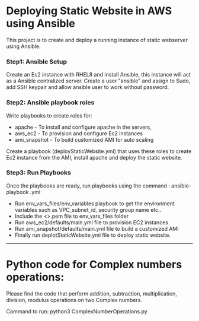 # Deploying Static Website in AWS using Ansible

This project is to create and deploy a running instance of static webserver using Ansible. 

### Step1:  Ansible Setup
Create an Ec2 instance with RHEL8 and install Ansible, this instance will act as a Ansible centralized server. Create a user "ansible" and assign to Sudo, add SSH keypair and allow ansible user to work without password. 

### Step2: Ansible playbook roles
Write playbooks to create roles for:
* apache - To install and configure apache in the servers,
* aws_ec2 - To provision and configure Ec2 instances
* ami_snapshot - To build customized AMI for auto scaling

Create a playbook (deployStaticWebsite.yml) that uses these roles to create Ec2 instance from the AMI, install apache and deploy the static website.

### Step3: Run Playbooks
Once the playbooks are ready, run playbooks using the command :
ansible-playbook <playbookname>.yml
 
* Run env_vars_files/env_variables playbook to get the environment variables such as VPC_subnet_id, security group name etc..
* Include the <>.pem file to env_vars_files folder
* Run aws_ec2/defaults/main.yml file to provision EC2 instances
* Run ami_snapshot/defaults/main.yml file to build a customized AMI
* Finally run deplotStaticWebsite.yml file to deploy static website.

___________________________________________________________________________________

# Python code for Complex numbers operations:

Please find the code that perform addition, subtraction, multiplication, division, modulus operations on two Complex numbers.

Command to run:
python3 ComplexNumberOperations.py

